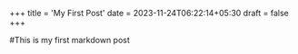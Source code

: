 +++
title = 'My First Post'
date = 2023-11-24T06:22:14+05:30
draft = false
+++

#This is my first markdown post
